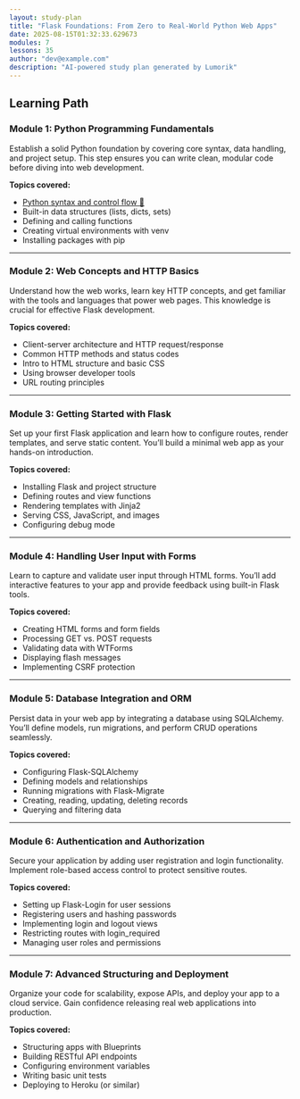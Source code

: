 ```yaml
---
layout: study-plan
title: "Flask Foundations: From Zero to Real-World Python Web Apps"
date: 2025-08-15T01:32:33.629673
modules: 7
lessons: 35
author: "dev@example.com"
description: "AI-powered study plan generated by Lumorik"
---
```


## Learning Path

### Module 1: Python Programming Fundamentals

Establish a solid Python foundation by covering core syntax, data handling, and project setup. This step ensures you can write clean, modular code before diving into web development.

**Topics covered:**

- [Python syntax and control flow 📖](https://lumorikllc.github.io/learn/content/00000000-0000-0000-0000-000000000000/2b95e07c-dc78-418c-8f77-b47b15934f3a)
- Built-in data structures (lists, dicts, sets)
- Defining and calling functions
- Creating virtual environments with venv
- Installing packages with pip

---

### Module 2: Web Concepts and HTTP Basics

Understand how the web works, learn key HTTP concepts, and get familiar with the tools and languages that power web pages. This knowledge is crucial for effective Flask development.

**Topics covered:**

- Client-server architecture and HTTP request/response
- Common HTTP methods and status codes
- Intro to HTML structure and basic CSS
- Using browser developer tools
- URL routing principles

---

### Module 3: Getting Started with Flask

Set up your first Flask application and learn how to configure routes, render templates, and serve static content. You’ll build a minimal web app as your hands-on introduction.

**Topics covered:**

- Installing Flask and project structure
- Defining routes and view functions
- Rendering templates with Jinja2
- Serving CSS, JavaScript, and images
- Configuring debug mode

---

### Module 4: Handling User Input with Forms

Learn to capture and validate user input through HTML forms. You’ll add interactive features to your app and provide feedback using built-in Flask tools.

**Topics covered:**

- Creating HTML forms and form fields
- Processing GET vs. POST requests
- Validating data with WTForms
- Displaying flash messages
- Implementing CSRF protection

---

### Module 5: Database Integration and ORM

Persist data in your web app by integrating a database using SQLAlchemy. You’ll define models, run migrations, and perform CRUD operations seamlessly.

**Topics covered:**

- Configuring Flask-SQLAlchemy
- Defining models and relationships
- Running migrations with Flask-Migrate
- Creating, reading, updating, deleting records
- Querying and filtering data

---

### Module 6: Authentication and Authorization

Secure your application by adding user registration and login functionality. Implement role-based access control to protect sensitive routes.

**Topics covered:**

- Setting up Flask-Login for user sessions
- Registering users and hashing passwords
- Implementing login and logout views
- Restricting routes with login_required
- Managing user roles and permissions

---

### Module 7: Advanced Structuring and Deployment

Organize your code for scalability, expose APIs, and deploy your app to a cloud service. Gain confidence releasing real web applications into production.

**Topics covered:**

- Structuring apps with Blueprints
- Building RESTful API endpoints
- Configuring environment variables
- Writing basic unit tests
- Deploying to Heroku (or similar)

